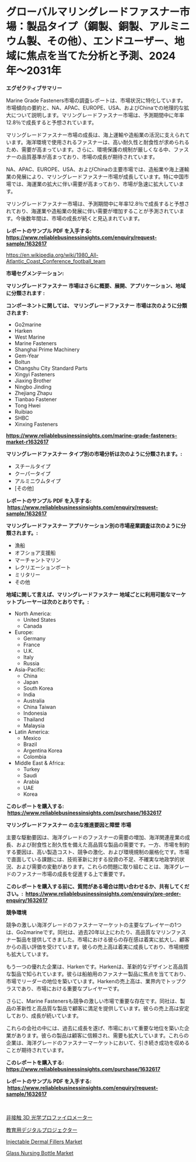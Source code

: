 <p><h1>グローバルマリングレードファスナー市場：製品タイプ（鋼製、銅製、アルミニウム製、その他）、エンドユーザー、地域に焦点を当てた分析と予測、2024年〜2031年</h1></p><p><strong>エグゼクティブサマリー</strong></p>
<p><p>Marine Grade Fasteners市場の調査レポートは、市場状況に特化しています。市場傾向の要約と、NA、APAC、EUROPE、USA、およびChinaでの地理的な拡大について説明します。マリングレードファスナー市場は、予測期間中に年率12.8％で成長すると予想されています。</p><p>マリングレードファスナー市場の成長は、海上運輸や造船業の活況に支えられています。海洋環境で使用されるファスナーは、高い耐久性と耐食性が求められるため、需要が高まっています。さらに、環境保護の規制が厳しくなる中、ファスナーの品質基準が高まっており、市場の成長が期待されています。</p><p>NA、APAC、EUROPE、USA、およびChinaの主要市場では、造船業や海上運輸業の発展により、マリングレードファスナー市場が成長しています。特に中国市場では、海運業の拡大に伴い需要が高まっており、市場が急速に拡大しています。</p><p>マリングレードファスナー市場は、予測期間中に年率12.8％で成長すると予想されており、海運業や造船業の発展に伴い需要が増加することが予測されています。今後数年間は、市場の成長が続くと見込まれています。</p></p>
<p><strong>レポートのサンプル PDF を入手する: <a href="https://www.reliablebusinessinsights.com/enquiry/request-sample/1632617">https://www.reliablebusinessinsights.com/enquiry/request-sample/1632617</a></strong></p>
<p><a href="https://en.wikipedia.org/wiki/1980_All-Atlantic_Coast_Conference_football_team">https://en.wikipedia.org/wiki/1980_All-Atlantic_Coast_Conference_football_team</a></p>
<p><strong>市場セグメンテーション:</strong></p>
<p><strong> マリングレードファスナー 市場はさらに概要、展開、アプリケーション、地域に分類されます :</strong></p>
<p><strong>コンポーネントに関しては、 マリングレードファスナー 市場は次のように分類されます: &nbsp;</strong></p>
<p><ul><li>Go2marine</li><li>Harken</li><li>West Marine</li><li>Marine Fasteners</li><li>Shanghai Prime Machinery</li><li>Gem-Year</li><li>Boltun</li><li>Changshu City Standard Parts</li><li>Xingyi Fasteners</li><li>Jiaxing Brother</li><li>Ningbo Jinding</li><li>Zhejiang Zhapu</li><li>Tianbao Fastener</li><li>Tong Hwei</li><li>Ruibiao</li><li>SHBC</li><li>Xinxing Fasteners</li></ul></p>
<p><strong><a href="https://www.reliablebusinessinsights.com/marine-grade-fasteners-market-r1632617">https://www.reliablebusinessinsights.com/marine-grade-fasteners-market-r1632617</a></strong></p>
<p><strong> マリングレードファスナー タイプ別の市場分析は次のように分類されます。:</strong></p>
<p><ul><li>スチールタイプ</li><li>クーパータイプ</li><li>アルミニウムタイプ</li><li>[その他]</li></ul></p>
<p><strong>レポートのサンプル PDF を入手する: &nbsp;<a href="https://www.reliablebusinessinsights.com/enquiry/request-sample/1632617">https://www.reliablebusinessinsights.com/enquiry/request-sample/1632617</a></strong></p>
<p><strong> マリングレードファスナー アプリケーション別の市場産業調査は次のように分類されます。:</strong></p>
<p><ul><li>漁船</li><li>オフショア支援船</li><li>マーチャントマリン</li><li>レクリエーションボート</li><li>ミリタリー</li><li>その他</li></ul></p>
<p><strong>地域に関して言えば、マリングレードファスナー 地域ごとに利用可能なマーケットプレーヤーは次のとおりです。:</strong></p>
<p><ul>
    <li>
        North America:
        <ul>
            <li>United States</li>
            <li>Canada</li>
        </ul>
    </li>
    <li>
        Europe:
        <ul>
            <li>Germany</li>
            <li>France</li>
            <li>U.K.</li>
            <li>Italy</li>
            <li>Russia</li>
        </ul>
    </li>
    <li>
        Asia-Pacific:
        <ul>
            <li>China</li>
            <li>Japan</li>
            <li>South Korea</li>
            <li>India</li>
            <li>Australia</li>
            <li>China Taiwan</li>
            <li>Indonesia</li>
            <li>Thailand</li>
            <li>Malaysia</li>
        </ul>
    </li>
    <li>
        Latin America:
        <ul>
            <li>Mexico</li>
            <li>Brazil</li>
            <li>Argentina Korea</li>
            <li>Colombia</li>
        </ul>
    </li>
    <li>
        Middle East & Africa:
        <ul>
            <li>Turkey</li>
            <li>Saudi</li>
            <li>Arabia</li>
            <li>UAE</li>
            <li>Korea</li>
        </ul>
    </li>
    </ul></p>
<p><strong>このレポートを購入する: &nbsp;<a href="https://www.reliablebusinessinsights.com/purchase/1632617">https://www.reliablebusinessinsights.com/purchase/1632617</a></strong></p>
<p><strong>マリングレードファスナー の主な推進要因と障壁 市場</strong></p>
<p><p>主要な駆動要因は、海洋グレードのファスナーの需要の増加、海洋関連産業の成長、および耐食性と耐久性を備えた高品質な製品の需要です。一方、市場を制約する要因は、高い製造コスト、競争の激化、および環境規制の厳格化です。市場で直面している課題には、技術革新に対する投資の不足、不確実な地政学的状況、および需要の変動があります。これらの問題に取り組むことは、海洋グレードのファスナー市場の成長を促進する上で重要です。</p></p>
<p><strong>このレポートを購入する前に、質問がある場合は問い合わせるか、共有してください。:&nbsp; <a href="https://www.reliablebusinessinsights.com/enquiry/pre-order-enquiry/1632617">https://www.reliablebusinessinsights.com/enquiry/pre-order-enquiry/1632617</a></strong></p>
<p><strong>競争環境</strong></p>
<p><p>競争の激しい海洋グレードのファスナーマーケットの主要なプレイヤーの1つは、Go2marineです。同社は、過去20年以上にわたり、高品質なマリンファスナー製品を提供してきました。市場における彼らの存在感は着実に拡大し、顧客からの高い評価を受けています。彼らの売上高は着実に成長しており、市場規模も拡大しています。</p><p>もう一つの優れた企業は、Harkenです。Harkenは、革新的なデザインと高品質な製品で知られています。彼らは船舶用のファスナー製品に焦点を当てており、市場でリーダーの地位を築いています。Harkenの売上高は、業界内でトップクラスであり、市場における重要なプレイヤーです。</p><p>さらに、Marine Fastenersも競争の激しい市場で重要な存在です。同社は、製品の革新性と高品質な製品で顧客に満足を提供しています。彼らの売上高は安定しており、成長が続いています。</p><p>これらの会社の中には、過去に成長を遂げ、市場において重要な地位を築いた企業があります。彼らの製品は顧客に信頼され、需要も拡大しています。これらの企業は、海洋グレードのファスナーマーケットにおいて、引き続き成功を収めることが期待されています。</p></p>
<p><strong>このレポートを購入する: &nbsp; <a href="https://www.reliablebusinessinsights.com/purchase/1632617">https://www.reliablebusinessinsights.com/purchase/1632617</a></strong></p>
<p><strong>レポートのサンプル PDF を入手する: &nbsp;<a href="https://www.reliablebusinessinsights.com/enquiry/request-sample/1632617">https://www.reliablebusinessinsights.com/enquiry/request-sample/1632617</a></strong><strong></strong></p>
<p>&nbsp;</p>
<p><p><a href="https://github.com/RandallRunte2023/Market-Research-Report-List-1/blob/main/6418006179074.md">非接触 3D 光学プロファイロメーター</a></p><p><a href="https://github.com/TerrellConn/Market-Research-Report-List-2/blob/main/3856269179073.md">教育用デジタルプロジェクター</a></p><p><a href="https://github.com/zkngisync/Market-Research-Report-List-1/blob/main/injectable-dermal-fillers-market.md">Injectable Dermal Fillers Market</a></p><p><a href="https://github.com/LitzyGulgowski2023/Market-Research-Report-List-1/blob/main/glass-nursing-bottle-market.md">Glass Nursing Bottle Market</a></p></p>